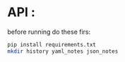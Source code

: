 # API :

before running do these firs:

```bash
pip install requirements.txt
mkdir history yaml_notes json_notes
```


